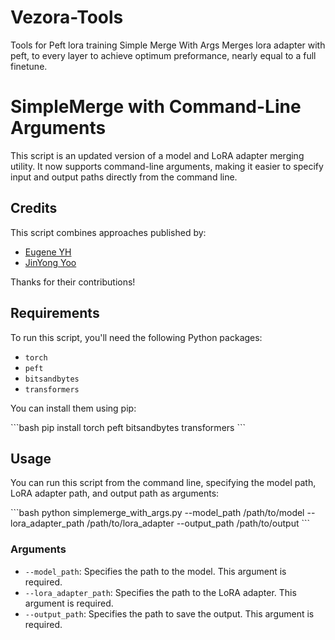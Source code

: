 # Vezora-Tools
Tools for Peft lora training 
Simple Merge With Args Merges lora adapter with peft, to every layer to achieve optimum preformance, nearly equal to a full finetune.


# SimpleMerge with Command-Line Arguments

This script is an updated version of a model and LoRA adapter merging utility. It now supports command-line arguments, making it easier to specify input and output paths directly from the command line.

## Credits

This script combines approaches published by:

- [Eugene YH](https://gist.github.com/eugene-yh)
- [JinYong Yoo](https://github.com/jinyongyoo)

Thanks for their contributions!

## Requirements

To run this script, you'll need the following Python packages:

- `torch`
- `peft`
- `bitsandbytes`
- `transformers`

You can install them using pip:

\`\`\`bash
pip install torch peft bitsandbytes transformers
\`\`\`

## Usage

You can run this script from the command line, specifying the model path, LoRA adapter path, and output path as arguments:

\`\`\`bash
python simplemerge_with_args.py --model_path /path/to/model --lora_adapter_path /path/to/lora_adapter --output_path /path/to/output
\`\`\`

### Arguments

- `--model_path`: Specifies the path to the model. This argument is required.
- `--lora_adapter_path`: Specifies the path to the LoRA adapter. This argument is required.
- `--output_path`: Specifies the path to save the output. This argument is required.
